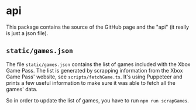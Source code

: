 # api

This package contains the source of the GitHub page and the "api" (it really is just a json file).

## `static/games.json`

The file `static/games.json` contains the list of games included with the Xbox Game Pass.
The list is generated by scrapping information from the Xbox Game Pass' website, see `scripts/fetchGame.ts`.
It's using Puppeteer and prints a few useful information to make sure it was able to fetch all the games' data.

So in order to update the list of games, you have to run `npm run scrapGames`.
